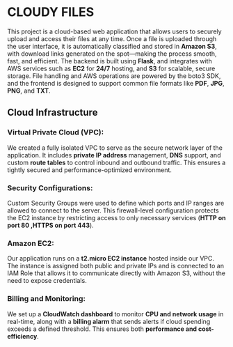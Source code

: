 # CLOUDY FILES

This project is a cloud-based web application that allows users to securely upload and access their files at any time. Once a file is uploaded through the user interface, it is automatically classified and stored in **Amazon S3**, with download links generated on the spot—making the process smooth, fast, and efficient.
The backend is built using **Flask**, and integrates with AWS services such as **EC2** for **24/7** hosting, and **S3** for scalable, secure storage. File handling and AWS operations are powered by the boto3 SDK, and the frontend is designed to support common file formats like **PDF**, **JPG**, **PNG**, and **TXT**.


## **Cloud Infrastructure**
### **Virtual Private Cloud (VPC):**
We created a fully isolated VPC to serve as the secure network layer of the application. It includes **private IP address** management, **DNS** support, and custom **route tables** to control inbound and outbound traffic. This ensures a tightly secured and performance-optimized environment.

### **Security Configurations:**
Custom Security Groups were used to define which ports and IP ranges are allowed to connect to the server. This firewall-level configuration protects the EC2 instance by restricting access to only necessary services (**HTTP on port 80 ,HTTPS on port 443**).

### **Amazon EC2:**
Our application runs on a **t2.micro EC2 instance** hosted inside our VPC. The instance is assigned both public and private IPs and is connected to an IAM Role that allows it to communicate directly with Amazon S3, without the need to expose credentials.

### **Billing and Monitoring:**
We set up a **CloudWatch dashboard** to monitor **CPU and network usage** in real-time, along with a **billing alarm** that sends alerts if cloud spending exceeds a defined threshold. This ensures both **performance and cost-efficiency**.


